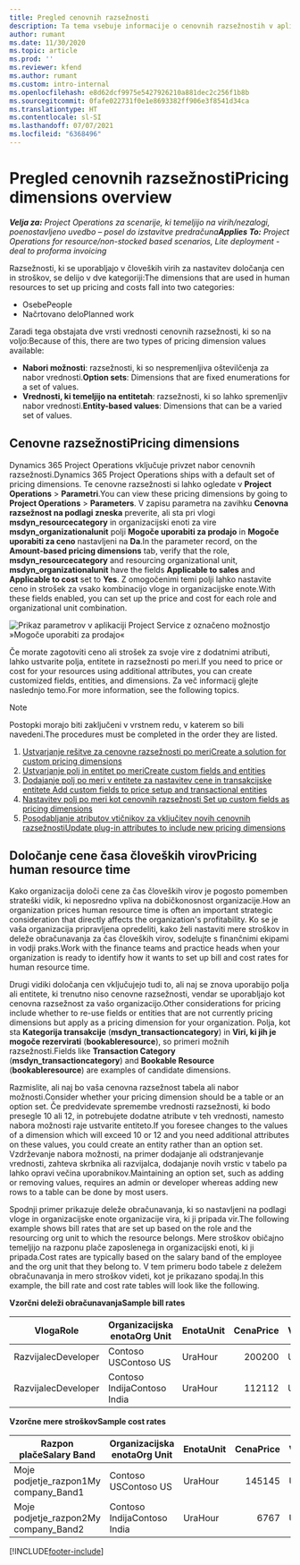 ```yaml
---
title: Pregled cenovnih razsežnosti
description: Ta tema vsebuje informacije o cenovnih razsežnostih v aplikaciji Dynamics 365 Project Operations.
author: rumant
ms.date: 11/30/2020
ms.topic: article
ms.prod: ''
ms.reviewer: kfend
ms.author: rumant
ms.custom: intro-internal
ms.openlocfilehash: e8d62dcf9975e5427926210a881dec2c256f1b8b
ms.sourcegitcommit: 0fafe022731f0e1e8693382ff906e3f8541d34ca
ms.translationtype: HT
ms.contentlocale: sl-SI
ms.lasthandoff: 07/07/2021
ms.locfileid: "6368496"
---
```

# <a name="pricing-dimensions-overview"></a><span data-ttu-id="38887-103">Pregled cenovnih razsežnosti</span><span class="sxs-lookup"><span data-stu-id="38887-103">Pricing dimensions overview</span></span>

<span data-ttu-id="38887-104">_**Velja za:** Project Operations za scenarije, ki temeljijo na virih/nezalogi, poenostavljeno uvedbo – posel do izstavitve predračuna_</span><span class="sxs-lookup"><span data-stu-id="38887-104">_**Applies To:** Project Operations for resource/non-stocked based scenarios, Lite deployment - deal to proforma invoicing_</span></span>

<span data-ttu-id="38887-105">Razsežnosti, ki se uporabljajo v človeških virih za nastavitev določanja cen in stroškov, se delijo v dve kategoriji:</span><span class="sxs-lookup"><span data-stu-id="38887-105">The dimensions that are used in human resources to set up pricing and costs fall into two categories:</span></span>

- <span data-ttu-id="38887-106">Osebe</span><span class="sxs-lookup"><span data-stu-id="38887-106">People</span></span>
- <span data-ttu-id="38887-107">Načrtovano delo</span><span class="sxs-lookup"><span data-stu-id="38887-107">Planned work</span></span>

<span data-ttu-id="38887-108">Zaradi tega obstajata dve vrsti vrednosti cenovnih razsežnosti, ki so na voljo:</span><span class="sxs-lookup"><span data-stu-id="38887-108">Because of this, there are two types of pricing dimension values available:</span></span>

- <span data-ttu-id="38887-109">**Nabori možnosti**: razsežnosti, ki so nespremenljiva oštevilčenja za nabor vrednosti.</span><span class="sxs-lookup"><span data-stu-id="38887-109">**Option sets**: Dimensions that are fixed enumerations for a set of values.</span></span>
- <span data-ttu-id="38887-110">**Vrednosti, ki temeljijo na entitetah**: razsežnosti, ki so lahko spremenljiv nabor vrednosti.</span><span class="sxs-lookup"><span data-stu-id="38887-110">**Entity-based values**: Dimensions that can be a varied set of values.</span></span>

## <a name="pricing-dimensions"></a><span data-ttu-id="38887-111">Cenovne razsežnosti</span><span class="sxs-lookup"><span data-stu-id="38887-111">Pricing dimensions</span></span>

<span data-ttu-id="38887-112">Dynamics 365 Project Operations vključuje privzet nabor cenovnih razsežnosti.</span><span class="sxs-lookup"><span data-stu-id="38887-112">Dynamics 365 Project Operations ships with a default set of pricing dimensions.</span></span> <span data-ttu-id="38887-113">Te cenovne razsežnosti si lahko ogledate v **Project Operations** > **Parametri**.</span><span class="sxs-lookup"><span data-stu-id="38887-113">You can view these pricing dimensions by going to **Project Operations** > **Parameters**.</span></span> <span data-ttu-id="38887-114">V zapisu parametra na zavihku **Cenovna razsežnost na podlagi zneska** preverite, ali sta pri vlogi **msdyn_resourcecategory** in organizacijski enoti za vire **msdyn_organizationalunit** polji **Mogoče uporabiti za prodajo** in **Mogoče uporabiti za ceno** nastavljeni na **Da**.</span><span class="sxs-lookup"><span data-stu-id="38887-114">In the parameter record, on the **Amount-based pricing dimensions** tab, verify that the role, **msdyn_resourcecategory** and resourcing organizational unit, **msdyn_organizationalunit** have the fields **Applicable to sales** and **Applicable to cost** set to **Yes**.</span></span> <span data-ttu-id="38887-115">Z omogočenimi temi polji lahko nastavite ceno in strošek za vsako kombinacijo vloge in organizacijske enote.</span><span class="sxs-lookup"><span data-stu-id="38887-115">With these fields enabled, you can set up the price and cost for each role and organizational unit combination.</span></span>

![Prikaz parametrov v aplikaciji Project Service z označeno možnostjo »Mogoče uporabiti za prodajo«](media/PS-OOB-parameters.png)

<span data-ttu-id="38887-117">Če morate zagotoviti ceno ali strošek za svoje vire z dodatnimi atributi, lahko ustvarite polja, entitete in razsežnosti po meri.</span><span class="sxs-lookup"><span data-stu-id="38887-117">If you need to price or cost for your resources using additional attributes, you can create customized fields, entities, and dimensions.</span></span> <span data-ttu-id="38887-118">Za več informacij glejte naslednjo temo.</span><span class="sxs-lookup"><span data-stu-id="38887-118">For more information, see the following topics.</span></span> 
  
  > [!NOTE]
  > <span data-ttu-id="38887-119">Postopki morajo biti zaključeni v vrstnem redu, v katerem so bili navedeni.</span><span class="sxs-lookup"><span data-stu-id="38887-119">The procedures must be completed in the order they are listed.</span></span>

1. [<span data-ttu-id="38887-120">Ustvarjanje rešitve za cenovne razsežnosti po meri</span><span class="sxs-lookup"><span data-stu-id="38887-120">Create a solution for custom pricing dimensions</span></span>](../sales/create-solution-custompd.md)
2. [<span data-ttu-id="38887-121">Ustvarjanje polj in entitet po meri</span><span class="sxs-lookup"><span data-stu-id="38887-121">Create custom fields and entities</span></span>](create-custom-fields-entities-pricing-dimensions.md)
3. [<span data-ttu-id="38887-122">Dodajanje polj po meri v entitete za nastavitev cene in transakcijske entitete </span><span class="sxs-lookup"><span data-stu-id="38887-122">Add custom fields to price setup and transactional entities</span></span>](add-custom-fields-price-setup-transactional-entities.md)
4. [<span data-ttu-id="38887-123">Nastavitev polj po meri kot cenovnih razsežnosti </span><span class="sxs-lookup"><span data-stu-id="38887-123">Set up custom fields as pricing dimensions</span></span>](set-up-custom-fields-pricing-dimensions.md)
5. [<span data-ttu-id="38887-124">Posodabljanje atributov vtičnikov za vključitev novih cenovnih razsežnosti</span><span class="sxs-lookup"><span data-stu-id="38887-124">Update plug-in attributes to include new pricing dimensions</span></span>](update-plugin-attributes-pd.md)


## <a name="pricing-human-resource-time"></a><span data-ttu-id="38887-125">Določanje cene časa človeških virov</span><span class="sxs-lookup"><span data-stu-id="38887-125">Pricing human resource time</span></span>
<span data-ttu-id="38887-126">Kako organizacija določi cene za čas človeških virov je pogosto pomemben strateški vidik, ki neposredno vpliva na dobičkonosnost organizacije.</span><span class="sxs-lookup"><span data-stu-id="38887-126">How an organization prices human resource time is often an important strategic consideration that directly affects the organization's profitability.</span></span> <span data-ttu-id="38887-127">Ko se je vaša organizacija pripravljena opredeliti, kako želi nastaviti mere stroškov in deleže obračunavanja za čas človeških virov, sodelujte s finančnimi ekipami in vodji praks.</span><span class="sxs-lookup"><span data-stu-id="38887-127">Work with the finance teams and practice heads when your organization is ready to identify how it wants to set up bill and cost rates for human resource time.</span></span>

<span data-ttu-id="38887-128">Drugi vidiki določanja cen vključujejo tudi to, ali naj se znova uporabijo polja ali entitete, ki trenutno niso cenovne razsežnosti, vendar se uporabljajo kot cenovna razsežnost za vašo organizacijo.</span><span class="sxs-lookup"><span data-stu-id="38887-128">Other considerations for pricing include whether to re-use fields or entities that are not currently pricing dimensions but apply as a pricing dimension for your organization.</span></span> <span data-ttu-id="38887-129">Polja, kot sta **Kategorija transakcije** (**msdyn_transactioncategory**) in **Viri, ki jih je mogoče rezervirati** (**bookableresource**), so primeri možnih razsežnosti.</span><span class="sxs-lookup"><span data-stu-id="38887-129">Fields like **Transaction Category** (**msdyn_transactioncategory**) and **Bookable Resource** (**bookableresource**) are examples of candidate dimensions.</span></span> 

<span data-ttu-id="38887-130">Razmislite, ali naj bo vaša cenovna razsežnost tabela ali nabor možnosti.</span><span class="sxs-lookup"><span data-stu-id="38887-130">Consider whether your pricing dimension should be a table or an option set.</span></span> <span data-ttu-id="38887-131">Če predvidevate spremembe vrednosti razsežnosti, ki bodo presegle 10 ali 12, in potrebujete dodatne atribute v teh vrednosti, namesto nabora možnosti raje ustvarite entiteto.</span><span class="sxs-lookup"><span data-stu-id="38887-131">If you foresee changes to the values of a dimension which will exceed 10 or 12 and you need additional attributes on these values, you could create an entity rather than an option set.</span></span> <span data-ttu-id="38887-132">Vzdrževanje nabora možnosti, na primer dodajanje ali odstranjevanje vrednosti, zahteva skrbnika ali razvijalca, dodajanje novih vrstic v tabelo pa lahko opravi večina uporabnikov.</span><span class="sxs-lookup"><span data-stu-id="38887-132">Maintaining an option set, such as adding or removing values, requires an admin or developer whereas adding new rows to a table can be done by most users.</span></span>

<span data-ttu-id="38887-133">Spodnji primer prikazuje deleže obračunavanja, ki so nastavljeni na podlagi vloge in organizacijske enote organizacije vira, ki ji pripada vir.</span><span class="sxs-lookup"><span data-stu-id="38887-133">The following example shows bill rates that are set up based on the role and the resourcing org unit to which the resource belongs.</span></span> <span data-ttu-id="38887-134">Mere stroškov običajno temeljijo na razponu plače zaposlenega in organizacijski enoti, ki ji pripada.</span><span class="sxs-lookup"><span data-stu-id="38887-134">Cost rates are typically based on the salary band of the employee and the org unit that they belong to.</span></span> <span data-ttu-id="38887-135">V tem primeru bodo tabele z deležem obračunavanja in mero stroškov videti, kot je prikazano spodaj.</span><span class="sxs-lookup"><span data-stu-id="38887-135">In this example, the bill rate and cost rate tables will look like the following.</span></span>

<span data-ttu-id="38887-136">**Vzorčni deleži obračunavanja**</span><span class="sxs-lookup"><span data-stu-id="38887-136">**Sample bill rates**</span></span>

| <span data-ttu-id="38887-137">Vloga</span><span class="sxs-lookup"><span data-stu-id="38887-137">Role</span></span>        | <span data-ttu-id="38887-138">Organizacijska enota</span><span class="sxs-lookup"><span data-stu-id="38887-138">Org Unit</span></span>    |<span data-ttu-id="38887-139">Enota</span><span class="sxs-lookup"><span data-stu-id="38887-139">Unit</span></span>      |<span data-ttu-id="38887-140">Cena</span><span class="sxs-lookup"><span data-stu-id="38887-140">Price</span></span>      |<span data-ttu-id="38887-141">Valuta</span><span class="sxs-lookup"><span data-stu-id="38887-141">Currency</span></span>  |
| ------------|-------------|----------|----------:|----------|
| <span data-ttu-id="38887-142">Razvijalec</span><span class="sxs-lookup"><span data-stu-id="38887-142">Developer</span></span>   | <span data-ttu-id="38887-143">Contoso US</span><span class="sxs-lookup"><span data-stu-id="38887-143">Contoso US</span></span>  |<span data-ttu-id="38887-144">Ura</span><span class="sxs-lookup"><span data-stu-id="38887-144">Hour</span></span> | <span data-ttu-id="38887-145">200</span><span class="sxs-lookup"><span data-stu-id="38887-145">200</span></span>|<span data-ttu-id="38887-146">USD</span><span class="sxs-lookup"><span data-stu-id="38887-146">USD</span></span>     |
| <span data-ttu-id="38887-147">Razvijalec</span><span class="sxs-lookup"><span data-stu-id="38887-147">Developer</span></span>   | <span data-ttu-id="38887-148">Contoso Indija</span><span class="sxs-lookup"><span data-stu-id="38887-148">Contoso India</span></span> |<span data-ttu-id="38887-149">Ura</span><span class="sxs-lookup"><span data-stu-id="38887-149">Hour</span></span>|   <span data-ttu-id="38887-150">112</span><span class="sxs-lookup"><span data-stu-id="38887-150">112</span></span>|<span data-ttu-id="38887-151">USD</span><span class="sxs-lookup"><span data-stu-id="38887-151">USD</span></span>     |


<span data-ttu-id="38887-152">**Vzorčne mere stroškov**</span><span class="sxs-lookup"><span data-stu-id="38887-152">**Sample cost rates**</span></span>

| <span data-ttu-id="38887-153">Razpon plače</span><span class="sxs-lookup"><span data-stu-id="38887-153">Salary Band</span></span>     | <span data-ttu-id="38887-154">Organizacijska enota</span><span class="sxs-lookup"><span data-stu-id="38887-154">Org Unit</span></span>    |<span data-ttu-id="38887-155">Enota</span><span class="sxs-lookup"><span data-stu-id="38887-155">Unit</span></span>      |<span data-ttu-id="38887-156">Cena</span><span class="sxs-lookup"><span data-stu-id="38887-156">Price</span></span>      |<span data-ttu-id="38887-157">Valuta</span><span class="sxs-lookup"><span data-stu-id="38887-157">Currency</span></span>  |
| ----------------|-------------|----------|----------:|----------|
| <span data-ttu-id="38887-158">Moje podjetje_razpon1</span><span class="sxs-lookup"><span data-stu-id="38887-158">My company_Band1</span></span> | <span data-ttu-id="38887-159">Contoso US</span><span class="sxs-lookup"><span data-stu-id="38887-159">Contoso US</span></span>  |<span data-ttu-id="38887-160">Ura</span><span class="sxs-lookup"><span data-stu-id="38887-160">Hour</span></span> | <span data-ttu-id="38887-161">145</span><span class="sxs-lookup"><span data-stu-id="38887-161">145</span></span>|<span data-ttu-id="38887-162">USD</span><span class="sxs-lookup"><span data-stu-id="38887-162">USD</span></span>     |
| <span data-ttu-id="38887-163">Moje podjetje_razpon2</span><span class="sxs-lookup"><span data-stu-id="38887-163">My company_Band2</span></span> | <span data-ttu-id="38887-164">Contoso Indija</span><span class="sxs-lookup"><span data-stu-id="38887-164">Contoso India</span></span> |<span data-ttu-id="38887-165">Ura</span><span class="sxs-lookup"><span data-stu-id="38887-165">Hour</span></span>|   <span data-ttu-id="38887-166">67</span><span class="sxs-lookup"><span data-stu-id="38887-166">67</span></span>|<span data-ttu-id="38887-167">USD</span><span class="sxs-lookup"><span data-stu-id="38887-167">USD</span></span>     |


[!INCLUDE[footer-include](../includes/footer-banner.md)]